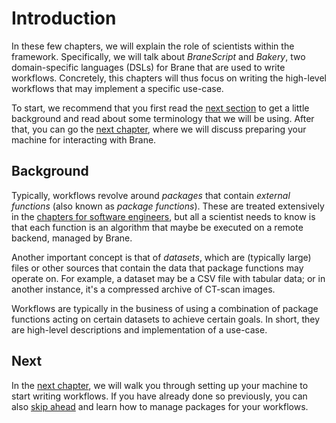 # Introduction
In these few chapters, we will explain the role of scientists within the framework. Specifically, we will talk about _BraneScript_ and _Bakery_, two domain-specific languages (DSLs) for Brane that are used to write workflows. Concretely, this chapters will thus focus on writing the high-level workflows that may implement a specific use-case.

To start, we recommend that you first read the [next section](#background) to get a little background and read about some terminology that we will be using. After that, you can go the [next chapter](./installation.md), where we will discuss preparing your machine for interacting with Brane.


## Background
Typically, workflows revolve around _packages_ that contain _external functions_ (also known as _package functions_). These are treated extensively in the [chapters for software engineers](../software-engineers/introduction.md), but all a scientist needs to know is that each function is an algorithm that maybe be executed on a remote backend, managed by Brane.

Another important concept is that of _datasets_, which are (typically large) files or other sources that contain the data that package functions may operate on. For example, a dataset may be a CSV file with tabular data; or in another instance, it's a compressed archive of CT-scan images.

Workflows are typically in the business of using a combination of package functions acting on certain datasets to achieve certain goals. In short, they are high-level descriptions and implementation of a use-case.


## Next
In the [next chapter](./installation.md), we will walk you through setting up your machine to start writing workflows. If you have already done so previously, you can also [skip ahead](./packages.md) and learn how to manage packages for your workflows.
